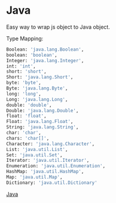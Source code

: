 Java
===

Easy way to wrap js object to Java object.

Type Mapping:

```bash
Boolean: 'java.lang.Boolean',
boolean: 'boolean',
Integer: 'java.lang.Integer',
int: 'int',
short: 'short',
Short: 'java.lang.Short',
byte: 'byte',
Byte: 'java.lang.Byte',
long: 'long',
Long: 'java.lang.Long',
double: 'double',
Double: 'java.lang.Double',
float: 'float',
Float: 'java.lang.Float',
String: 'java.lang.String',
char: 'char',
chars: 'char[]',
Character: 'java.lang.Character',
List: 'java.util.List',
Set: 'java.util.Set',
Iterator: 'java.util.Iterator',
Enumeration: 'java.util.Enumeration',
HashMap: 'java.util.HashMap',
Map: 'java.util.Map',
Dictionary: 'java.util.Dictionary'
```

[Java](https://www.npmjs.com/package/js-to-java)
